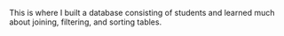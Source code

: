 This is where I built a database consisting of students and learned much about joining, filtering, and sorting tables.
